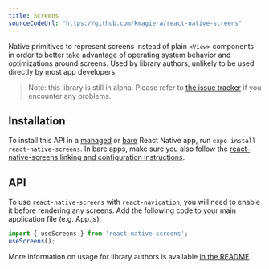 ```yaml
---
title: Screens
sourceCodeUrl: "https://github.com/kmagiera/react-native-screens"
---
```


Native primitives to represent screens instead of plain `<View>` components in order to better take advantage of operating system behavior and optimizations around screens. Used by library authors, unlikely to be used directly by most app developers.

> Note: this library is still in alpha. Please refer to [the issue tracker](https://github.com/kmagiera/react-native-screens/issues) if you encounter any problems.

## Installation

To install this API in a [managed](../../introduction/managed-vs-bare/#managed-workflow) or [bare](../../introduction/managed-vs-bare/#bare-workflow) React Native app, run `expo install react-native-screens`. In bare apps, make sure you also follow the [react-native-screens linking and configuration instructions](https://github.com/kmagiera/react-native-screens).

## API

To use `react-native-screens` with `react-navigation`, you will need to enable it before rendering any screens. Add the following code to your main application file (e.g. App.js):

```js
import { useScreens } from 'react-native-screens';
useScreens();
```

More information on usage for library authors is available [in the README](https://github.com/kmagiera/react-native-screens/tree/43b2d7a92d1bda8ddf57d9fefa3bbe5a8d2afecf).